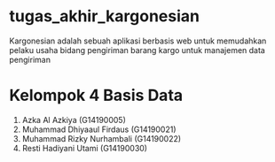 # tugas_akhir_kargonesian
Kargonesian adalah sebuah aplikasi berbasis web untuk memudahkan pelaku usaha bidang pengiriman barang kargo untuk manajemen data pengiriman
# Kelompok 4 Basis Data
1. Azka Al Azkiya	(G14190005)
2. Muhammad Dhiyaaul Firdaus  (G14190021)
3. Muhammad Rizky Nurhambali	(G14190022)
4. Resti Hadiyani Utami	(G14190030)
